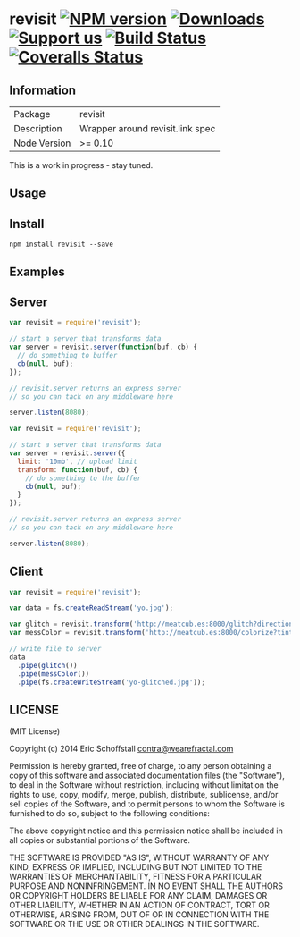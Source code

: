 # revisit [![NPM version][npm-image]][npm-url] [![Downloads][downloads-image]][npm-url] [![Support us][gittip-image]][gittip-url] [![Build Status][travis-image]][travis-url] [![Coveralls Status][coveralls-image]][coveralls-url]


## Information

<table>
<tr>
<td>Package</td>
<td>revisit</td>
</tr>
<tr>
<td>Description</td>
<td>Wrapper around revisit.link spec</td>
</tr>
<tr>
<td>Node Version</td>
<td>>= 0.10</td>
</tr>
</table>


This is a work in progress - stay tuned.

## Usage

## Install

```
npm install revisit --save
```

## Examples

## Server

```js
var revisit = require('revisit');

// start a server that transforms data
var server = revisit.server(function(buf, cb) {
  // do something to buffer
  cb(null, buf);
});

// revisit.server returns an express server
// so you can tack on any middleware here

server.listen(8080);
```

```js
var revisit = require('revisit');

// start a server that transforms data
var server = revisit.server({
  limit: '10mb', // upload limit
  transform: function(buf, cb) {
    // do something to the buffer
    cb(null, buf);
  }
});

// revisit.server returns an express server
// so you can tack on any middleware here

server.listen(8080);
```

## Client

```js
var revisit = require('revisit');

var data = fs.createReadStream('yo.jpg');

var glitch = revisit.transform('http://meatcub.es:8000/glitch?direction=horizontal');
var messColor = revisit.transform('http://meatcub.es:8000/colorize?tint=solar');

// write file to server
data
  .pipe(glitch())
  .pipe(messColor())
  .pipe(fs.createWriteStream('yo-glitched.jpg'));
```

## LICENSE

(MIT License)

Copyright (c) 2014 Eric Schoffstall <contra@wearefractal.com>

Permission is hereby granted, free of charge, to any person obtaining
a copy of this software and associated documentation files (the
"Software"), to deal in the Software without restriction, including
without limitation the rights to use, copy, modify, merge, publish,
distribute, sublicense, and/or sell copies of the Software, and to
permit persons to whom the Software is furnished to do so, subject to
the following conditions:

The above copyright notice and this permission notice shall be
included in all copies or substantial portions of the Software.

THE SOFTWARE IS PROVIDED "AS IS", WITHOUT WARRANTY OF ANY KIND,
EXPRESS OR IMPLIED, INCLUDING BUT NOT LIMITED TO THE WARRANTIES OF
MERCHANTABILITY, FITNESS FOR A PARTICULAR PURPOSE AND
NONINFRINGEMENT. IN NO EVENT SHALL THE AUTHORS OR COPYRIGHT HOLDERS BE
LIABLE FOR ANY CLAIM, DAMAGES OR OTHER LIABILITY, WHETHER IN AN ACTION
OF CONTRACT, TORT OR OTHERWISE, ARISING FROM, OUT OF OR IN CONNECTION
WITH THE SOFTWARE OR THE USE OR OTHER DEALINGS IN THE SOFTWARE.




[gittip-url]: https://www.gittip.com/WeAreFractal/
[gittip-image]: http://img.shields.io/gittip/WeAreFractal.svg

[downloads-image]: http://img.shields.io/npm/dm/revisit.svg
[npm-url]: https://npmjs.org/package/revisit
[npm-image]: http://img.shields.io/npm/v/revisit.svg

[travis-url]: https://travis-ci.org/contra/revisit
[travis-image]: https://travis-ci.org/contra/revisit.png?branch=master

[coveralls-url]: https://coveralls.io/r/contra/revisit
[coveralls-image]: https://coveralls.io/repos/contra/revisit/badge.png

[depstat-url]: https://david-dm.org/contra/revisit
[depstat-image]: https://david-dm.org/contra/revisit.png

[david-url]: https://david-dm.org/contra/revisit
[david-image]: https://david-dm.org/contra/revisit.png?theme=shields.io
